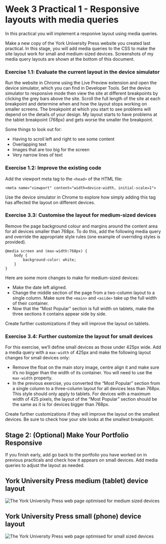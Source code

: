 # Week 3 Practical 1 - Responsive layouts with media queries

In this practical you will implement a responive layout using media queries.

Make a new copy of the York University Press website you created last practical. In this stage, you will add media queries to the CSS to make the site layout work for small and medium-sized devices. Screenshots of my media query layouts are shown at the bottom of this document.

### Exercise 1.1: Evaluate the current layout in the device simulator
Run the website in Chrome using the Live Preview extension and open the device simulator, which you can find in Developer Tools. Set the device simulator to responsive mode then view the site at different breakpoints by clicking the grey bars above the site. Scroll the full length of the site at each breakpoint and determine when and how the layout stops working on smaller screens. The breakpoint at which you start to see problems will depend on the details of your design. My layout starts to have problems at the tablet breakpoint (768px) and gets worse the smaller the breakpoint.

Some things to look out for:
- Having to scroll left and right to see some content
- Overlapping text
- Images that are too big for the screen
- Very narrow lines of text

### Exercise 1.2: Improve the existing code
Add the viewport meta tag to the `<head>` of the HTML file:
```
<meta name="viewport" content="width=device-width, initial-scale=1">
```

Use the device simulator in Chrome to explore how simply adding this tag has affected the layout on different devices.

### Exercise 3.3: Customise the layout for medium-sized devices
Remove the page background colour and margins around the content area for all devices smaller than 768px. To do this, add the following media query and override the appropriate style rules (one example of overriding styles is provided).
```
@media screen and (max-width:768px) {
    body {
        background-color: white;
    }
}
```
Here are some more changes to make for medium-sized devices:
- Make the date left aligned.
- Change the middle section of the page from a two-column layout to a single column. Make sure the `<main>` and `<aside>` take up the full width of their container.
- Now that the “Most Popular” section is full width on tablets, make the three sections it contains appear side by side.

Create further customizations if they will improve the layout on tablets.

### Exercise 3.4: Further customize the layout for small devices
For this exercise, we’ll define small devices as those under 425px wide. Add a media query with a `max-width` of 425px and make the following layout changes for small devices only:
- Remove the float on the main story image, centre align it and make sure it’s no bigger than the width of its container. You will need to use the `max-width` property.
- In the previous exercise, you converted the “Most Popular” section from a single column to a three-column layout for all devices less than 768px. This style should only apply to tablets. For devices with a maximum width of 425 pixels, the layout of the “Most Popular” section should be the same as it is for devices bigger than 768px.

Create further customizations if they will improve the layout on the smallest devices. Be sure to check how your site looks at the smallest breakpoint.

## Stage 2: (Optional) Make Your Portfolio Responsive
If you finish early, add go back to the portfolio you have worked on in previous practicals and check how it appears on small devices. Add media queries to adjust the layout as needed.

## York University Press medium (tablet) device layout
![The York University Press web page optimised for medium sized devices](https://github.com/IM-WADD/Week3Practical1/assets/tablet.png)

## York University Press small (phone) device layout
![The York University Press web page optimised for small sized devices](https://github.com/IM-WADD/Week3Practical1/assets/phone.png)
